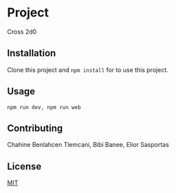 # Project

Cross 2d0

## Installation

Clone this project and ```npm install``` for to use this project.

## Usage

```
npm run dev, npm run web
```

## Contributing
Chahine Benlahcen Tlemcani, Bibi Banee, Elior Sasportas

## License
[MIT](https://choosealicense.com/licenses/mit/)